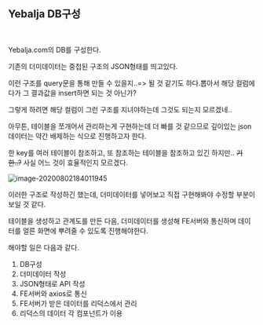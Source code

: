 ## Yebalja DB구성

<br>

Yebalja.com의 DB를 구성한다.



기존의 더미데이터는 중첩된 구조의 JSON형태를 띄고있다.

이런 구조를 query문을 통해 만들 수 있을지..=> 될 것 같기도 하다.뽑아서 해당 컬럼에다가 그 결과값을 insert하면 되는 것 아닌가?

그렇게 하려면 해당 컬럼이 그런 구조를 지녀야하는데 그것도 되는지 모르겠네..

아무튼, 테이블을 쪼개어서 관리하는게 구현하는데 더 빠를 것 같으므로 깊이있는 json데이터는 약간 배제하는 식으로 진행하고자 한다.

한 key를 여러 테이블이 참조하고, 또 참조하는 테이블을 참조하고 있긴 하지만.. ~~기한..?~~ 사실 어느 것이 효율적인지 모르겠다.



![image-20200802184011945](C:\Users\secho\AppData\Roaming\Typora\typora-user-images\image-20200802184011945.png)

이러한 구조로 작성하긴 했는데, 더미데이터를 넣어보고 직접 구현해봐야 수정할 부분이 보일 것 같다.

테이블을 생성하고 관계도를 만든 다음, 더미데이터를 생성해 FE서버와 통신하며 데이터를 얼른 화면에 뿌려줄 수 있도록 진행해야한다.

해야할 일은 다음과 같다.

1. DB구성
2. 더미데이터 작성
3. JSON형태로 API 작성
4. FE서버와 axios로 통신
5. FE서버가 받은 데이터를 리덕스에서 관리
6. 리덕스의 데이터 각 컴포넌트가 이용



